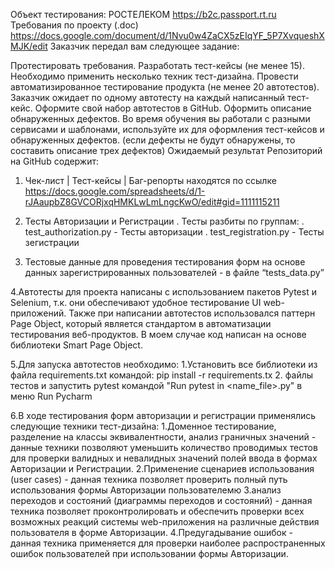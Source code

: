 Объект тестирования: РОСТЕЛЕКОМ https://b2c.passport.rt.ru
 Требования по проекту (.doc) https://docs.google.com/document/d/1Nvu0w4ZaCX5zEIqYF_5P7XvqueshXMJK/edit
 Заказчик передал вам следующее задание:

Протестировать требования.
Разработать тест-кейсы (не менее 15). Необходимо применить несколько техник тест-дизайна.
Провести автоматизированное тестирование продукта (не менее 20 автотестов). Заказчик ожидает по одному автотесту на каждый написанный тест-кейс. Оформите свой набор автотестов в GitHub.
Оформить описание обнаруженных дефектов. Во время обучения вы работали с разными сервисами и шаблонами, используйте их для оформления тест-кейсов и обнаруженных дефектов. (если дефекты не будут обнаружены, то составить описание трех дефектов)
Ожидаемый результат
Репозиторий на GitHub содержит:
1. Чек-лист | Тест-кейсы | Баг-репорты находятся по ссылке 
https://docs.google.com/spreadsheets/d/1-rJAaupbZ8GVCORjxqHMKLwLmLngcKwO/edit#gid=1111115211


2. Тесты Авторизации и Регистрации
. Тесты разбиты по группам:
. test_authorization.py - Тесты авторизации
. test_registration.py - Тесты зегистрации

3. Тестовые данные для проведения тестирования форм на основе данных зарегистрированных пользователей - в файле “tests_data.py”


4.Автотесты для проекта написаны с использованием пакетов Pytest и Selenium, т.к. они обеспечивают удобное тестирование UI web-приложений. Также при написании автотестов использовался паттерн Page Object, который является стандартом в автоматизации тестирования веб-продуктов. В моем случае код написан на основе библиотеки Smart Page Object.


5.Для запуска автотестов необходимо:
1.Установить все библиотеки из файла requirements.txt командой: pip install -r requirements.tx
2. файлы тестов  и запустить pytest командой "Run pytest in <name_file>.py" в меню Run Pycharm



6.В ходе тестирования форм авторизации и регистрации  применялись следующие техники тест-дизайна:
1.Доменное тестирование, разделение на классы эквивалентности, анализ граничных значений - данные техники позволяют уменьшить количество проводимых тестов для проверки валидных и невалидных значений полей ввода в формах Авторизации и Регистрации.
2.Применение сценариев использования (user cases) - данная техника позволяет проверить полный путь использования формы Авторизации пользователемю
3.анализ переходов и состояний (диаграммы переходов и состояний) - данная техника позволяет проконтролировать и обеспечить проверки всех возможных реакций системы web-приложения на различные действия пользователя в форме Авторизации.
4.Предугадывание ошибок - данная техника применяется для проверки наиболее распространенных ошибок пользователей при использовании формы Авторизации.

 

